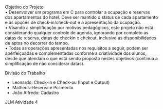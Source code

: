 Objetivo do Projeto<br />
• Desenvolver um programa em C para controlar a ocupação e reservas dos apartamentos do hotel. Deve ser mantido o status de cada apartamento e as opções de check-in/check-out e a apresentação da ocupação. <br />
• Visando a simplificação por motivos pedagógicos, este projeto não está considerando qualquer controle de agenda, ignorando por completo as datas de reserva, datas de checkin e chekout, inclusive as disponibilidades de aptos no decorrer do tempo.<br />
• Todas as operações apresentadas nos requisitos a seguir, podem ser aperfeiçoadas e complementadas conforme a criatividade dos alunos, desde que atendam o que está sendo proposto nestes objetivos (continua a simplificação de não considerar datas).<br />


Divisão do Trabalho
- Leonardo: Check-in e Check-ou (Input e Output)
- Matheus: Reserva e Polimento
- João Alfredo: Cadastro

JLM Atividade 4
